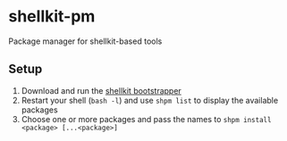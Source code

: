 # shellkit-pm
Package manager for shellkit-based tools

## Setup
1. Download and run the [shellkit bootstrapper](https://github.com/sanekits/shellkit-pm/releases/download/0.2.0/shellkit-bootstrapper.sh)
2. Restart your shell (`bash -l`) and use `shpm list` to display the available packages
3. Choose one or more packages and pass the names to `shpm install <package> [...<package>]`


